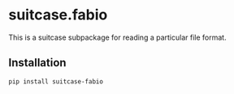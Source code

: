 # suitcase.fabio

This is a suitcase subpackage for reading a particular file format.

## Installation

```
pip install suitcase-fabio
```
